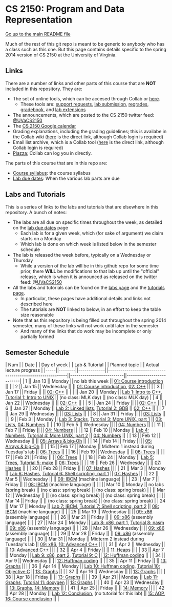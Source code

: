 CS 2150: Program and Data Representation
========================================

[Go up to the main README file](../README.html)

Much of the rest of this git repo is meant to be generic to anybody
who has a class such as this one.  But this page contains details
specific to the spring 2014 version of CS 2150 at the University of
Virginia.

Links
-----

There are a number of links and other parts of this course that are
**NOT** included in this repository.  They are:

- The set of online tools, which can be accesed through Collab or [here](https://libra.cs.virginia.edu/~pedagogy/).
  - These tools are:
    [support requests](https://libra.cs.virginia.edu/~pedagogy/support.php), 
    [lab submission](https://libra.cs.virginia.edu/~pedagogy/submit.php), 
    [regrades](https://libra.cs.virginia.edu/~pedagogy/regrades.php), 
    [gradebook](https://libra.cs.virginia.edu/~pedagogy/gradebook.php), and 
    [lab extensions](https://libra.cs.virginia.edu/~pedagogy/labextension.php)
- The announcements, which are posted to the CS 2150 twitter feed:
  [@UVaCS2150](http://twitter.com/UVaCS2150)
- The [CS 2150 Google 
  calendar](https://www.google.com/calendar/embed?src=1ea0dfillqvhlop8d7t0m8afuo%40group.calendar.google.com&amp;amp;ctz=America/New_York)
- Grading explanations, including the grading guidelines; this is
  availabe in the Collab wiki
 ([here](https://collab.itc.virginia.edu/portal/site/7d8b39e0-ac9d-48c1-ab42-c3ca20dfb23c/page/7f11823d-8dc6-47a0-a3ea-f8ea5e3f8272)
  is the direct link, although Collab login is required)
- Email list archive, which is a Collab tool
  ([here](https://collab.itc.virginia.edu/portal/site/7d8b39e0-ac9d-48c1-ab42-c3ca20dfb23c/page/770a28a5-0679-405a-913a-49301c5c9a60)
  is the direct link, although Collab login is required)
- [Piazza](https://piazza.com/); Collab can log you in directly.

The parts of this course that are in this repo are:

- [Course syllabus](syllabus.html): the course syllabus
- [Lab due dates](labduedates.html): When the various lab parts
  are due


Labs and Tutorials
------------------

This is a series of links to the labs and tutorials that are elsewhere
in this repository.  A bunch of notes:

- The labs are all due on specific times throughout the week, as
  detailed on the [lab due dates](labduedates.html) page
  - Each lab is for a given week, which (for sake of argument) we
    claim starts on a Monday
  - Which lab is done on which week is listed below in the semester
    schedule
- The lab is released the week before, typically on a Wednesday or
  Thursday
  - While a version of the lab will be in this github repo for
    some time prior, there **WILL** be modifications to that lab up
    until the "official" release, which is when it is announced as
    released on the twitter feed:
    [@UVaCS2150](http://twitter.com/UVaCS2150)
- All the labs and tutorials can be found on the [labs
  page](../labs/index.html) and the [tutorials
  page](../tutorials/index.html).  
  - In particular, these pages have
    additional details and links not described here
  - The tutorials are **NOT** linked to below, in an effort to keep
    the table size reasonable
- Note that as this repository is being filled out throughout the spring
  2014 semester, many of these links will not work until later in the
  semester
  - And many of the links that do work may be incomplete or only
    partially formed


Semester Schedule
-----------------

| Num |&nbsp;| Date |&nbsp;| Day of week |&nbsp;| Lab & Tutorial |&nbsp;| Planned topic |&nbsp;| Actual lecture progress | 
|-----||--------||-------------||----------------------------------------------------------||--------------------------||--------------------------|
| 1 || Jan 13 || Monday || no lab this week || [01: Course introduction](../slides/01-intro.html) || |
| 2 || Jan 15 || Wednesday || || [01: Course introduction](../slides/01-intro.html), [02: C++](../slides/02-cpp.html) || |
| 3 || Jan 17 || Friday || || [02: C++](../slides/02-cpp.html) || |
| || Jan 20 || Monday || [Lab 1: Intro to C++](../labs/lab01/lab01.html), [Tutorial 1: Intro to UNIX](../tutorials/01-intro-unix/index.html) || (no class: MLK day) || (no class: MLK day) |
| 4 || Jan 22 || Wednesday || || [02: C++](../slides/02-cpp.html) || |
| 5 || Jan 24 || Friday || || [02: C++](../slides/02-cpp.html) || |
| 6 || Jan 27 || Monday || [Lab 2: Linked lists](../labs/lab02/lab02.html), [Tutorial 2: GDB](02-gdb/index.html) || [02: C++](../slides/02-cpp.html) || |
| 7 || Jan 29 || Wednesday || || [03: Lists](../slides/03-lists.html) || |
| 8 || Jan 31 || Friday || || [03: Lists](../slides/03-lists.html) || |
| 9 || Feb 3 || Monday || [Lab 3: Stacks](../labs/lab03/lab03.html), [Tutorial 3: More UNIX, part 1](03-more-unix-pt1/index.html) || [03: Lists](../slides/03-lists.html), [04: Numbers](../slides/04-numbers.html) || |
| 10 || Feb 5 || Wednesday || || [04: Numbers](../slides/04-numbers.html) || |
| 11 || Feb 7 || Friday || || [04: Numbers](../slides/04-numbers.html) || |
| 12 || Feb 10 || Monday || [Lab 4: Numbers](../labs/lab04/lab04.html), [Tutorial 4: More UNIX, part 2](04-more-unix-pt2/index.html) || [04: Numbers](../slides/04-numbers.html) || |
| 13 || Feb 12 || Wednesday || || [05: Arrays & big-Oh](../slides/05-arrays-big-oh.html) || |
| 14 || Feb 14 || Friday || || [05: Arrays & big-Oh](../slides/05-arrays-big-oh.html) || |
| 15 || Feb 17 || Monday || Midterm 1 instead during Tuesday's lab || [06: Trees](../slides/06-trees.html) || |
| 16 || Feb 19 || Wednesday || || [06: Trees](../slides/06-trees.html) || |
| 17 || Feb 21 || Friday || || [06: Trees](../slides/06-trees.html) || |
| 18 || Feb 24 || Monday || [Lab 5: Trees](../labs/lab05/lab05.html), [Tutorial 5: make](05-make/index.html) || [06: Trees](../slides/06-trees.html) || |
| 19 || Feb 26 || Wednesday || || [07: Hashes](../slides/07-hashes.html) || |
| 20 || Feb 28 || Friday || || [07: Hashes](../slides/07-hashes.html) || |
| 21 || Mar 3 || Monday || [Lab 6: Hashes](../labs/lab06/lab06.html), [Tutorial 6: Shell scripting, part 1](06-shell-scripts-pt1/index.html) || [07: Hashes](../slides/07-hashes.html) || |
| 22 || Mar 5 || Wednesday || || [08: IBCM](../slides/08-ibcm.html) (machine language) || |
| 23 || Mar 7 || Friday || || [08: IBCM](../slides/08-ibcm.html) (machine language) || |
| || Mar 10 || Monday || no labs (spring break) || (no class: spring break) || (no class: spring break) |
| || Mar 12 || Wednesday || || (no class: spring break) || (no class: spring break) |
| || Mar 14 || Friday || || (no class: spring break) || (no class: spring break) |
| 24 || Mar 17 || Monday || [Lab 7: IBCM](../labs/lab07/lab07.html), [Tutorial 7: Shell scripting, part 2](07-shell-scripts-pt2/index.html) || [08: IBCM](../slides/08-ibcm.html) (machine language) || |
| 25 || Mar 19 || Wednesday || || [09: x86](../slides/09-x86.html) (assembly language) || |
| 26 || Mar 21 || Friday || || [09: x86](../slides/09-x86.html) (assembly language) || |
| 27 || Mar 24 || Monday || [Lab 8: x86, part 1](../labs/lab08/lab08.html), [Tutorial 8: nasm](08-nasm/index.html) || [09: x86](../slides/09-x86.html) (assembly language) || |
| 28 || Mar 26 || Wednesday || || [09: x86](../slides/09-x86.html) (assembly language) || |
| 29 || Mar 28 || Friday || || [09: x86](../slides/09-x86.html) (assembly language) || |
| 30 || Mar 31 || Monday || Midterm 2 instead during Tuesday's lab || [09: x86](../slides/09-x86.html), [10: Advanced C++](../slides/10-advanced-cpp.html) || |
| 31 || Apr 2 || Wednesday || || [10: Advanced C++](../slides/10-advanced-cpp.html) || |
| 32 || Apr 4 || Friday || || [11: Heaps](../slides/11-heaps.html) || |
| 33 || Apr 7 || Monday || [Lab 9: x86, part 2](../labs/lab09/lab09.html), [Tutorial 9: C](09-c/index.html) || [12: Huffman coding](../slides/12-huffman.html) || |
| 34 || Apr 9 || Wednesday || || [12: Huffman coding](../slides/12-huffman.html) || |
| 35 || Apr 11 || Friday || || [13: Graphs](../slides/13-graphs.html) || |
| 36 || Apr 14 || Monday || [Lab 10: Huffman coding](../labs/lab10/lab10.html), [Tutorial 10: Objective C](10-objc/index.html) || [13: Graphs](../slides/13-graphs.html) || |
| 37 || Apr 16 || Wednesday || || [13: Graphs](../slides/13-graphs.html) || |
| 38 || Apr 18 || Friday || || [13: Graphs](../slides/13-graphs.html) || |
| 39 || Apr 21 || Monday || [Lab 11: Graphs](../labs/lab11/lab11.html), [Tutorial 11: doxygen](11-doxygen/index.html) || [13: Graphs](../slides/13-graphs.html) || |
| 40 || Apr 23 || Wednesday || || [13: Graphs](../slides/13-graphs.html), [14: Memory](../slides/14-memory.html) || |
| 41 || Apr 25 || Friday || || [14: Memory](../slides/14-memory.html) || |
| 42 || Apr 28 || Monday || [Lab 12: Conclusion](../labs/lab12/lab12.html), (no tutorial for this lab) || [15: AOP](../slides/15-aop.html), [16: Course conclusion](../slides/16-conclusion.html) || |
